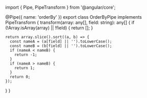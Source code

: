 import { Pipe, PipeTransform } from '@angular/core';

@Pipe({
  name: 'orderBy'
})
export class OrderByPipe implements PipeTransform {
  transform(array: any[], field: string): any[] {
    if (!Array.isArray(array) || !field) {
      return [];
    }

    return array.slice().sort((a, b) => {
      const nameA = (a[field] || '').toLowerCase();
      const nameB = (b[field] || '').toLowerCase();
      if (nameA < nameB) {
        return -1;
      }
      if (nameA > nameB) {
        return 1;
      }
      return 0;
    });
  }
}
